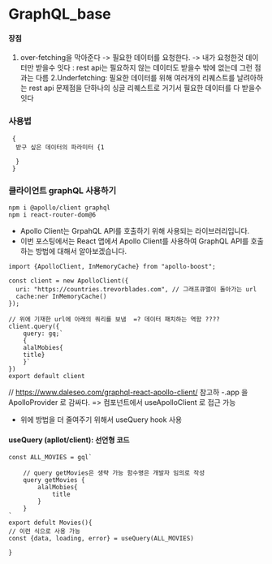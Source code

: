 # GraphQL_base
#### 장점
1. over-fetching을 막아준다 -> 필요한 데이터를 요청한다. -> 내가 요청한것 데이터만 받을수 잇다 : rest api는 필요하지 않는 데이터도 받을수 밖에 없는데 그런 점과는 다름
2.Underfetching: 필요한 데이터를 위해 여러개의 리퀘스트를 날려아하는 rest api 문제점을 단하나의 싱글 리퀘스트로 거기서 필요한 데이터를 다 받을수 잇다

### 사용법
```
 {
  받구 싶은 데이터의 파라미터 {1
  
  }
 }
```
### 클라이언트 graphQL 사용하기 
```
npm i @apollo/client graphql
npm i react-router-dom@6
```


- Apollo Client는 GrpahQL API를 호출하기 위해 사용되는 라이브러리입니다. 
- 이번 포스팅에서는 React 앱에서 Apollo Client를 사용하여 GraphQL API를 호출하는 방법에 대해서 알아보겠습니다.

```react
import {ApolloClient, InMemoryCache} from "apollo-boost";

const client = new ApolloClient({
  uri: "https://countries.trevorblades.com", // 그래프큐앨이 돌아가는 url
  cache:ner InMemoryCache()
});

// 위에 기재한 url에 아래의 쿼리를 보냄  =? 데이터 패치하는 역함 ????
client.query({
    query: gq;`
    {
    alalMobies{
    title}
    }`
})
export default client
```

// https://www.daleseo.com/graphql-react-apollo-client/ 참고하
-.app 을 ApolloProvider 로 감싸다. => 컴포넌트에서 useApolloClient 로 접근 가능
- 위에 방법을 더 줄여주기 위해서 useQuery hook 사용

#### useQuery (apllot/client): 선언형 코드
```
const ALL_MOVIES = gql`

    // query getMovies은 생략 가능 함수명은 개발자 임의로 작성
    query getMovies {
        alalMobies{
            title
        }
    }
`
export defult Movies(){
// 이런 식으로 사용 가능
const {data, loading, error} = useQuery(ALL_MOVIES)

}

```